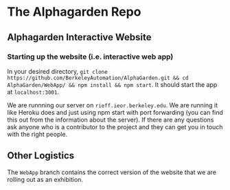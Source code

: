 # The Alphagarden Repo

##

## Alphagarden Interactive Website

### Starting up the website (i.e. interactive web app)

In your desired directory, `git clone https://github.com/BerkeleyAutomation/AlphaGarden.git && cd AlphaGarden/WebApp/ && npm install && npm start`. It should start the app at `localhost:3001`.

We are runnning our server on `rieff.ieor.berkeley.edu`. We are running it like Heroku does and just using npm start with port forwarding (you can find this out from the information about the server). If there are any questions ask anyone who is a contributor to the project and they can get you in touch with the right people.


## Other Logistics

The `WebApp` branch contains the correct version of the website that we are rolling out as an exhibition.

